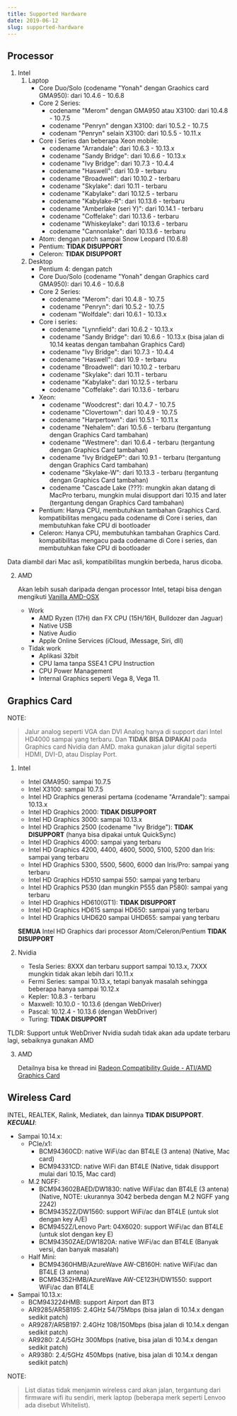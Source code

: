 ```yaml
---
title: Supported Hardware
date: 2019-06-12
slug: supported-hardware
---
```


## Processor
1. Intel
   1. Laptop
      - Core Duo/Solo (codename "Yonah" dengan Graohics card GMA950): dari 10.4.6 - 10.6.8
      - Core 2 Series:
        - codename "Merom" dengan GMA950 atau X3100: dari 10.4.8 - 10.7.5
        - codename "Penryn" dengan X3100: dari 10.5.2 - 10.7.5
        - codenam "Penryn" selain X3100: dari 10.5.5 - 10.11.x
      - Core i Series dan beberapa Xeon mobile:
        - codename "Arrandale": dari 10.6.3 - 10.13.x
        - codename "Sandy Bridge": dari 10.6.6 - 10.13.x
        - codename "Ivy Bridge": dari 10.7.3 - 10.4.4
        - codename "Haswell": dari 10.9 - terbaru
        - codename "Broadwell": dari 10.10.2 - terbaru
        - codename "Skylake": dari 10.11 - terbaru
        - codename "Kabylake": dari 10.12.5 - terbaru
        - codename "Kabylake-R": dari 10.13.6 - terbaru
        - codename "Amberlake (seri Y)": dari 10.14.1 - terbaru
        - codename "Coffelake": dari 10.13.6 - terbaru
        - codename "Whiskeylake": dari 10.13.6 - terbaru
        - codename "Cannonlake": dari 10.13.6 - terbaru
      - Atom: dengan patch sampai Snow Leopard (10.6.8)
      - Pentium: **TIDAK DISUPPORT**
      - Celeron: **TIDAK DISUPPORT**
   2. Desktop
      - Pentium 4: dengan patch
      - Core Duo/Solo (codename "Yonah" dengan Graphics card GMA950): dari 10.4.6 - 10.6.8
      - Core 2 Series:
        - codename "Merom": dari 10.4.8 - 10.7.5
        - codename "Penryn": dari 10.5.2 - 10.7.5
        - codenam "Wolfdale": dari 10.6.1 - 10.13.x
      - Core i series:
        - codename "Lynnfield": dari 10.6.2 - 10.13.x
        - codename "Sandy Bridge": dari 10.6.6 - 10.13.x (bisa jalan di 10.14 keatas dengan tambahan Graphics Card)
        - codename "Ivy Bridge": dari 10.7.3 - 10.4.4
        - codename "Haswell": dari 10.9 - terbaru
        - codename "Broadwell": dari 10.10.2 - terbaru
        - codename "Skylake": dari 10.11 - terbaru
        - codename "Kabylake": dari 10.12.5 - terbaru
        - codename "Coffelake": dari 10.13.6 - terbaru
      - Xeon:
        - codename "Woodcrest": dari 10.4.7 - 10.7.5
        - codename "Clovertown": dari 10.4.9 - 10.7.5
        - codename "Harpertown": dari 10.5.1 - 10.11.x
        - codename "Nehalem": dari 10.5.6 - terbaru (tergantung dengan Graphics Card tambahan)
        - codename "Westmere": dari 10.6.4 - terbaru (tergantung dengan Graphics Card tambahan)
        - codename "Ivy BridgeEP": dari 10.9.1 - terbaru (tergantung dengan Graphics Card tambahan)
        - codename "Skylake-W": dari 10.13.3 - terbaru (tergantung dengan Graphics Card tambahan)
        - codename "Cascade Lake (???): mungkin akan datang di MacPro terbaru, mungkin mulai disupport dari 10.15 and later (tergantung dengan Graphics Card tambahan)
      - Pentium: Hanya CPU, membutuhkan tambahan Graphics Card. kompatibilitas mengacu pada codename di Core i series, dan membutuhkan fake CPU di bootloader
      - Celeron: Hanya CPU, membutuhkan tambahan Graphics Card. kompatibilitas mengacu pada codename di Core i series, dan membutuhkan fake CPU di bootloader
  
  Data diambil dari Mac asli, kompatibilitas mungkin berbeda, harus dicoba.

2. AMD

   Akan lebih susah daripada dengan processor Intel, tetapi bisa dengan mengikuti [Vanilla AMD-OSX](https://vanilla.amd-osx.com)
   - Work
     - AMD Ryzen (17H) dan FX CPU (15H/16H, Bulldozer dan Jaguar)
     - Native USB
     - Native Audio
     - Apple Online Services (iCloud, iMessage, Siri, dll)
   - Tidak work
     - Aplikasi 32bit
     - CPU lama tanpa SSE4.1 CPU Instruction
     - CPU Power Management
     - Internal Graphics seperti Vega 8, Vega 11.


## Graphics Card

NOTE:
> Jalur analog seperti VGA dan DVI Analog hanya di support dari Intel HD4000 sampai yang terbaru. Dan **TIDAK BISA DIPAKAI** pada Graphics card Nvidia dan AMD. maka gunakan jalur digital seperti HDMI, DVI-D, atau Display Port.

1. Intel
   - Intel GMA950: sampai 10.7.5
   - Intel X3100: sampai 10.7.5
   - Intel HD Graphics generasi pertama (codename "Arrandale"): sampai 10.13.x
   - Intel HD Graphics 2000: **TIDAK DISUPPORT**
   - Intel HD Graphics 3000: sampai 10.13.x
   - Intel HD Graphics 2500 (codename "Ivy Bridge"): **TIDAK DISUPPORT** (hanya bisa dipakai untuk QuickSync)
   - Intel HD Graphics 4000: sampai yang terbaru
   - Intel HD Graphics 4200, 4400, 4600, 5000, 5100, 5200 dan Iris: sampai yang terbaru
   - Intel HD Graphics 5300, 5500, 5600, 6000 dan Iris/Pro: sampai yang terbaru
   - Intel HD Graphics HD510 sampai 550: sampai yang terbaru
   - Intel HD Graphics P530 (dan mungkin P555 dan P580): sampai yang terbaru
   - Intel HD Graphics HD610(GT1): **TIDAK DISUPPORT**
   - Intel HD Graphics HD615 sampai HD650: sampai yang terbaru
   - Intel HD Graphics UHD620 sampai UHD655: sampai yang terbaru
   
   **SEMUA** Intel HD Graphics dari processor Atom/Celeron/Pentium **TIDAK DISUPPORT**

2. Nvidia
   - Tesla Series: 8XXX dan terbaru support sampai 10.13.x, 7XXX mungkin tidak akan lebih dari 10.11.x
   - Fermi Series: sampai 10.13.x, tetapi banyak masalah sehingga beberapa hanya sampai 10.12.x
   - Kepler: 10.8.3 - terbaru
   - Maxwell: 10.10.0 - 10.13.6 (dengan WebDriver)
   - Pascal: 10.12.4 - 10.13.6 (dengan WebDriver)
   - Turing: **TIDAK DISUPPORT**

  TLDR: Support untuk WebDriver Nvidia sudah tidak akan ada update terbaru lagi, sebaiknya gunakan AMD

3. AMD

    Detailnya bisa ke thread ini [Radeon Compatibility Guide - ATI/AMD Graphics Card](https://www.tonymacx86.com/threads/radeon-compatibility-guide-ati-amd-graphics-cards.171291/)
    <!-- TODO: alih bahasa dan sesuaikan dengan format diatas dan tambah beberapa card yang belum di cover diatas -->


## Wireless Card

INTEL, REALTEK, Ralink, Mediatek, dan lainnya **TIDAK DISUPPORT**. ***KECUALI***:
- Sampai 10.14.x:
  - PCIe/x1: 
    - BCM94360CD: native WiFi/ac dan BT4LE (3 antena) (Native, Mac card)
    - BCM94331CD: native WiFi dan BT4LE (Native, tidak disupport mulai dari 10.15, Mac card)
  - M.2 NGFF:
    - BCM943602BAED/DW1830: native WiFi/ac dan BT4LE (3 antena) (Native, NOTE: ukurannya 3042 berbeda dengan M.2 NGFF yang 2242)
    - BCM94352Z/DW1560: support WiFi/ac dan BT4LE (untuk slot dengan key A/E)
    - BCM9452Z/Lenovo Part: 04X6020: support WiFi/ac dan BT4LE (untuk slot dengan key E)
    - BCM94350ZAE/DW1820A: native WiFi/ac dan BT4LE (Banyak versi, dan banyak masalah)
  - Half Mini: 
    - BCM94360HMB/AzureWave AW-CB160H: native WiFi/ac dan BT4LE (3 antena)
    - BCM94352HMB/AzureWave AW-CE123H/DW1550: support WiFi/ac dan BT4LE
- Sampai 10.13.x:
  - BCM943224HMB: support Airport dan BT3
  - AR9285/AR5B195: 2.4GHz 54/75Mbps (bisa jalan di 10.14.x dengan sedikit patch)
  - AR9287/AR5B197: 2.4GHz 108/150Mbps (bisa jalan di 10.14.x dengan sedikit patch)
  - AR9280: 2.4/5GHz 300Mbps (native, bisa jalan di 10.14.x dengan sedikit patch)
  - AR9380: 2.4/5GHz 450Mbps (native, bisa jalan di 10.14.x dengan sedikit patch)

NOTE:
> List diatas tidak menjamin wireless card akan jalan, tergantung dari firmware wifi itu sendiri, merk laptop (beberapa merk seperti Lenvoo ada disebut Whitelist).